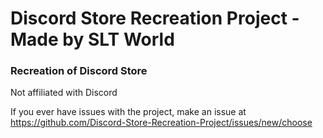 # Discord Store Recreation Project - Made by SLT World
### Recreation of Discord Store
Not affiliated with Discord

If you ever have issues with the project, make an issue at https://github.com/Discord-Store-Recreation-Project/issues/new/choose

